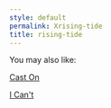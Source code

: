 ```yaml
---
style: default
permalink: Xrising-tide
title: rising-tide
---
```

You may also like:

[Cast On](http://scp-wiki.net/cast-on)

[I Can't](http://scp-wiki.net/i-can-t)
